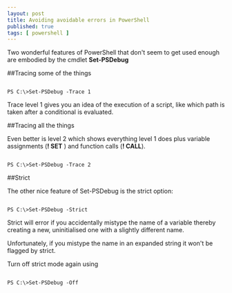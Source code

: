 ```yaml
---
layout: post
title: Avoiding avoidable errors in PowerShell
published: true 
tags: [ powershell ]
---
```


Two wonderful features of PowerShell that don't seem to get used enough are embodied by the 
cmdlet **Set-PSDebug**

##Tracing some of the things

~~~

PS C:\>Set-PSDebug -Trace 1 

~~~

Trace level 1 gives you an idea of the execution of a script, like which path is taken after a 
conditional is evaluated.

##Tracing all the things

Even better is level 2 which shows everything level 1 does plus variable assignments (**! SET** ) and function calls
(**! CALL**).

~~~

PS C:\>Set-PSDebug -Trace 2

~~~

##Strict

The other nice feature of Set-PSDebug is the strict option:

~~~

PS C:\>Set-PSDebug -Strict

~~~

Strict will error if you accidentally mistype the name of a variable thereby 
creating a new, uninitialised one with a slightly different name.

Unfortunately, if you mistype the name in an expanded string it won't be flagged 
by strict.

Turn off strict mode again using 

~~~

PS C:\>Set-PSDebug -Off

~~~
